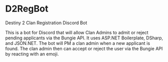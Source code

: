 # D2RegBot
Destiny 2 Clan Registration Discord Bot

This is a bot for Discord that will allow Clan Admins to admit or reject pending applicants via the Bungie API. It uses ASP.NET Boilerplate, DSharp, and JSON.NET. The bot will PM a clan admin when a new applicant is found. The clan admin then can accept or reject the user via the Bungie API by reacting with an emoji. 
